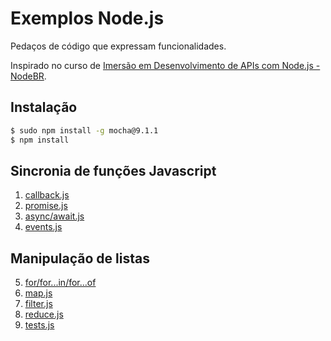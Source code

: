 # Exemplos Node.js

Pedaços de código que expressam funcionalidades.

Inspirado no curso de [Imersão em Desenvolvimento de APIs com Node.js - NodeBR](https://erickwendel.teachable.com/p/node-js-para-iniciantes-nodebr).

## Instalação

~~~bash
$ sudo npm install -g mocha@9.1.1
$ npm install
~~~

## Sincronia de funções Javascript

1. [callback.js](callback.js)
2. [promise.js](promise.js)
3. [async/await.js](async-await.js)
4. [events.js](events.js)

## Manipulação de listas

5. [for/for...in/for...of](for-in-of.js)
6. [map.js](map.js)
7. [filter.js](filter.js)
8. [reduce.js](reduce.js)
9. [tests.js](tests.js)